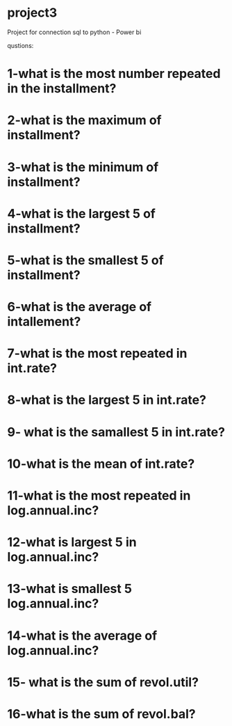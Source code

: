 # project3
Project for connection sql to python  - Power bi

qustions:
# 1-what is the most number repeated in the installment?
# 2-what is the maximum of installment?
# 3-what  is the minimum of installment?
# 4-what is the largest 5 of installment?
# 5-what is the smallest 5 of installment?
# 6-what is the average of intallement?
# 7-what is the most repeated in int.rate?
# 8-what is the largest 5 in int.rate?
# 9-  what is the samallest 5 in int.rate?
# 10-what is the mean of int.rate?
# 11-what  is the most repeated in log.annual.inc?
# 12-what is largest 5  in log.annual.inc?
# 13-what  is smallest 5 log.annual.inc?
# 14-what is the average of log.annual.inc?
# 15- what is the sum of revol.util?
# 16-what is the sum of revol.bal?

